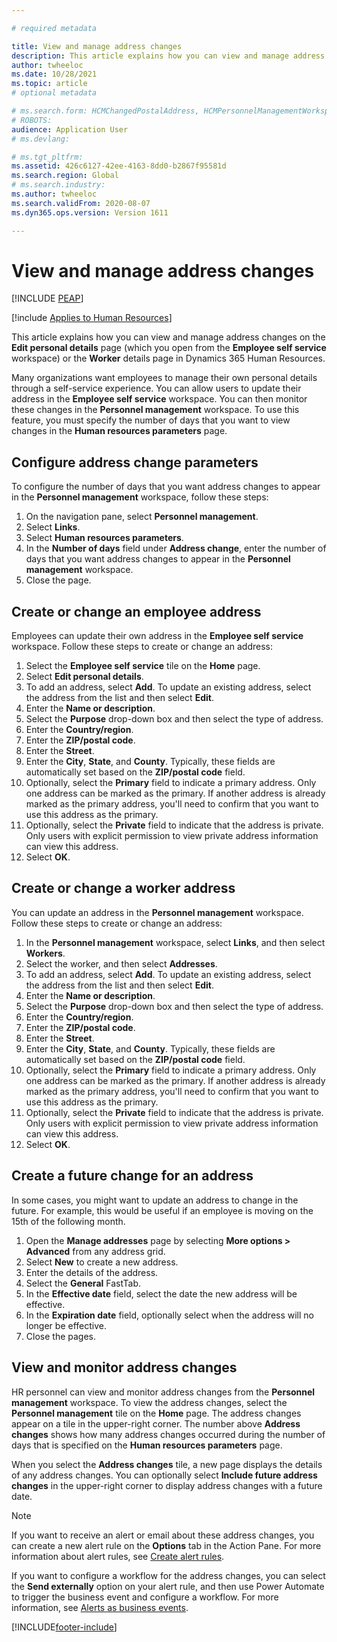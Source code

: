 ```yaml
---

# required metadata

title: View and manage address changes
description: This article explains how you can view and manage address changes in Dynamics 365 Human Resources.
author: twheeloc
ms.date: 10/28/2021
ms.topic: article
# optional metadata

# ms.search.form: HCMChangedPostalAddress, HCMPersonnelManagementWorkspace, HRMParameters
# ROBOTS: 
audience: Application User
# ms.devlang: 

# ms.tgt_pltfrm: 
ms.assetid: 426c6127-42ee-4163-8dd0-b2867f95581d
ms.search.region: Global
# ms.search.industry: 
ms.author: twheeloc
ms.search.validFrom: 2020-08-07
ms.dyn365.ops.version: Version 1611

---
```


# View and manage address changes


[!INCLUDE [PEAP](../includes/peap-1.md)]

[!include [Applies to Human Resources](../includes/applies-to-hr.md)]

This article explains how you can view and manage address changes on the **Edit personal details** page (which you open from the **Employee self service** workspace) or the **Worker** details page in Dynamics 365 Human Resources.

Many organizations want employees to manage their own personal details through a self-service experience. You can allow users to update their address in the **Employee self service** workspace. You can then monitor these changes in the **Personnel management** workspace. To use this feature, you must specify the number of days that you want to view changes in the **Human resources parameters** page.

## Configure address change parameters

To configure the number of days that you want address changes to appear in the **Personnel management** workspace, follow these steps:

1. On the navigation pane, select **Personnel management**.
2. Select **Links**.
3. Select **Human resources parameters**.
4. In the **Number of days** field under **Address change**, enter the number of days that you want address changes to appear in the **Personnel management** workspace.
5. Close the page.

## Create or change an employee address

Employees can update their own address in the **Employee self service** workspace. Follow these steps to create or change an address:

1. Select the **Employee self service** tile on the **Home** page.
2. Select **Edit personal details**.
3. To add an address, select **Add**. To update an existing address, select the address from the list and then select **Edit**.
4. Enter the **Name or description**.
5. Select the **Purpose** drop-down box and then select the type of address.
6. Enter the **Country/region**.
7. Enter the **ZIP/postal code**.
8. Enter the **Street**.
9. Enter the **City**, **State**, and **County**. Typically, these fields are automatically set based on the **ZIP/postal code** field.
10. Optionally, select the **Primary** field to indicate a primary address. Only one address can be marked as the primary. If another address is already marked as the primary address, you'll need to confirm that you want to use this address as the primary.
11. Optionally, select the **Private** field to indicate that the address is private. Only users with explicit permission to view private address information can view this address.
12. Select **OK**.

## Create or change a worker address

You can update an address in the **Personnel management** workspace. Follow these steps to create or change an address:

1. In the **Personnel management** workspace, select **Links**, and then select **Workers**.
2. Select the worker, and then select **Addresses**.
3. To add an address, select **Add**. To update an existing address, select the address from the list and then select **Edit**.
4. Enter the **Name or description**.
5. Select the **Purpose** drop-down box and then select the type of address.
6. Enter the **Country/region**.
7. Enter the **ZIP/postal code**.
8. Enter the **Street**.
9. Enter the **City**, **State**, and **County**. Typically, these fields are automatically set based on the **ZIP/postal code** field.
10. Optionally, select the **Primary** field to indicate a primary address. Only one address can be marked as the primary. If another address is already marked as the primary address, you'll need to confirm that you want to use this address as the primary.
11. Optionally, select the **Private** field to indicate that the address is private. Only users with explicit permission to view private address information can view this address.
12. Select **OK**.
 
## Create a future change for an address

In some cases, you might want to update an address to change in the future. For example, this would be useful if an employee is moving on the 15th of the following month.

1. Open the **Manage addresses** page by selecting **More options > Advanced** from any address grid.
2. Select **New** to create a new address.
3. Enter the details of the address.
4. Select the **General** FastTab.
5. In the **Effective date** field, select the date the new address will be effective.
6. In the **Expiration date** field, optionally select when the address will no longer be effective.
7. Close the pages.

## View and monitor address changes

HR personnel can view and monitor address changes from the **Personnel management** workspace. To view the address changes, select the **Personnel management** tile on the **Home** page. The address changes appear on a tile in the upper-right corner. The number above **Address changes** shows how many address changes occurred during the number of days that is specified on the **Human resources parameters** page. 

When you select the **Address changes** tile, a new page displays the details of any address changes. You can optionally select **Include future address changes** in the upper-right corner to display address changes with a future date.

> [!NOTE]
> If you want to receive an alert or email about these address changes, you can create a new alert rule on the **Options** tab in the Action Pane. For more information about alert rules, see [Create alert rules](../fin-ops-core/fin-ops/get-started/create-alerts.md).
>
> If you want to configure a workflow for the address changes, you can select the **Send externally** option on your alert rule, and then use Power Automate to trigger the business event and configure a workflow. For more information, see [Alerts as business events](../fin-ops-core/fin-ops/get-started/create-alerts.md#alerts-as-business-events).


[!INCLUDE[footer-include](../includes/footer-banner.md)]
